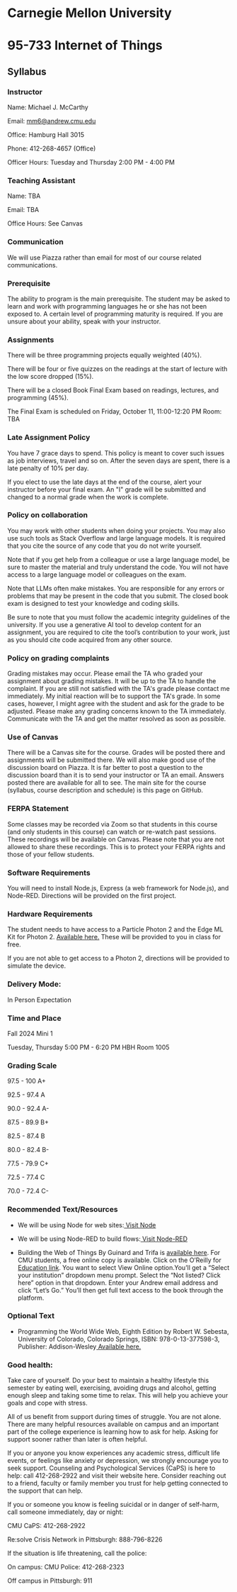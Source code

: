 # Carnegie Mellon University

# 95-733 Internet of Things

## Syllabus

### Instructor

Name: Michael J. McCarthy

Email: mm6@andrew.cmu.edu

Office: Hamburg Hall 3015

Phone: 412-268-4657 (Office)

Officer Hours: Tuesday and Thursday 2:00 PM - 4:00 PM

### Teaching Assistant

Name: TBA

Email: TBA

Office Hours: See Canvas

<!--
Name: Kieran Walsh

Email: kawalsh@andrew.cmu.edu
-->
### Communication

We will use Piazza rather than email for most of our course related communications.

### Prerequisite

The ability to program is the main prerequisite.  The student may be asked to learn and work
with programming languages he or she has not been exposed to. A certain level
of programming maturity is required. If you are unsure about your
ability, speak with your instructor.

### Assignments

There will be three programming projects equally weighted (40%).

<!--
You may replace the third project with a presentation on an IoT related topic. The presentation might demonstrate an interesting technology in action or might be a review of a published paper.


If you plan on replacing Project 3 with a presentation, be sure to discuss the topic with me two weeks prior to the end of the mini.
-->
There will be four or five quizzes on the readings at the start of lecture with the low score dropped (15%).

There will be a closed Book Final Exam based on readings, lectures, and programming (45%).

The Final Exam is scheduled on Friday, October 11, 11:00-12:20 PM Room: TBA

### Late Assignment Policy

You have 7 grace days to spend. This policy is meant to cover such issues as job
interviews, travel and so on. After the seven days are spent, there is a late penalty of 10% per day.

If you elect to use the late days at the end of the course, alert your instructor before your final exam. An "I" grade will be submitted and changed to a normal grade when the work is complete.

### Policy on collaboration

You may work with other students when doing your projects. You may also use such tools as Stack Overflow and large language models. It is required that you cite the source of any code that you do not write yourself.

Note that if you get help from a colleague or use a large language model, be sure to master the material and truly understand the code. You will not have access to a large language model or colleagues on the exam.

Note that LLMs often make mistakes. You are responsible for any errors or problems that may be present in the code that you submit. The closed book exam is designed to test your knowledge and coding skills.

Be sure to note that you must follow the academic integrity guidelines of the university. If you use a generative AI tool to develop content for an assignment, you are required to cite the tool’s contribution to your work, just as you should cite code acquired from any other source.


### Policy on grading complaints

Grading mistakes may occur. Please email the TA who graded your assignment about grading mistakes. It will be up to the TA to handle the complaint. If you are still not satisfied with the TA's grade please contact me immediately. My initial reaction will be to support the TA's grade. In some cases, however, I might agree with the student and ask for the grade to be adjusted. Please make any grading concerns known to the TA immediately. Communicate with the TA and get the matter resolved as soon as possible.

### Use of Canvas

There will be a Canvas site for the course. Grades will be posted there and assignments will be submitted there. We will also make good use of the discussion board on Piazza. It is far better to post a question to the discussion board than it is to send your instructor or TA an email. Answers posted there are available for all to see. The main site for the course (syllabus, course description and schedule) is this page on GitHub.

### FERPA Statement

Some classes may be recorded via Zoom so that students in this course (and only students in this course) can watch or re-watch past  sessions. These recordings will be available on Canvas. Please note that you are not allowed to share these recordings. This is to protect your FERPA rights and those of your fellow students.

### Software Requirements

You will need to install Node.js, Express (a web framework for Node.js), and Node-RED. Directions will be provided on the first project.

### Hardware Requirements

The student needs to have access to a Particle Photon 2 and the Edge ML Kit for Photon 2. [Available here.](https://store.particle.io/products/edge-ai-kit-for-photon-2) These will be provided to you in class for free.

If you are not able to get access to a Photon 2, directions will be provided to simulate the device.

### Delivery Mode:

In Person Expectation

### Time and Place

Fall 2024 Mini 1

Tuesday, Thursday 5:00 PM - 6:20 PM HBH Room 1005

### Grading Scale

97.5 - 100 A+

92.5 - 97.4 A

90.0 - 92.4 A-

87.5 - 89.9 B+

82.5 - 87.4 B

80.0 - 82.4 B-

77.5 - 79.9 C+

72.5 - 77.4 C

70.0 - 72.4 C-

### Recommended Text/Resources

+ We will be using Node for web sites:[ Visit Node](https://nodejs.org/en/about/)

+ We will be using Node-RED to build flows:[ Visit Node-RED]( https://nodered.org/)

+ Building the Web of Things By Guinard and Trifa is [available here](https://webofthings.org/). For CMU students, a free online copy is available. Click on the O’Reilly for [Education link](https://www.oreilly.com/library/view/building-the-web/9781617292682/?ar). You want to select View Online option.You’ll get a “Select your institution” dropdown menu prompt. Select the “Not listed? Click here” option in that dropdown. Enter your Andrew email address and click “Let’s Go.” You’ll then get full text access to the book through the platform.

### Optional Text

+ Programming the World Wide Web, Eighth Edition by Robert W. Sebesta, University of Colorado, Colorado Springs, ISBN: 978-0-13-377598-3, Publisher: Addison-Wesley[ Available here.](https://www.amazon.com/Programming-World-Wide-Web-8th/dp/0133775984/ref=pd_sbs_1/145-4982105-1913726?pd_rd_w=w8kNt&pf_rd_p=f8e24c42-8be0-4374-84aa-bb08fd897453&pf_rd_r=24P162J7ZQRTFD1M9DWZ&pd_rd_r=9dcd81de-a3c1-4517-b29e-27c0cb48789a&pd_rd_wg=4FhZj&pd_rd_i=0133775984&psc=1)

### Good health:

Take care of yourself.  Do your best to maintain a healthy lifestyle this semester by eating well, exercising, avoiding drugs and alcohol, getting enough sleep and taking some time to relax. This will help you achieve your goals and cope with stress.

All of us benefit from support during times of struggle. You are not alone. There are many helpful resources available on campus and an important part of the college experience is learning how to ask for help. Asking for support sooner rather than later is often helpful.

If you or anyone you know experiences any academic stress, difficult life events, or feelings like anxiety or depression, we strongly encourage you to seek support. Counseling and Psychological Services (CaPS) is here to help: call 412-268-2922 and visit their website here. Consider reaching out to a friend, faculty or family member you trust for help getting connected to the support that can help.

If you or someone you know is feeling suicidal or in danger of self-harm, call someone immediately, day or night:

CMU CaPS: 412-268-2922

Re:solve Crisis Network in Pittsburgh: 888-796-8226

If the situation is life threatening, call the police:

On campus: CMU Police: 412-268-2323

Off campus in Pittsburgh: 911
